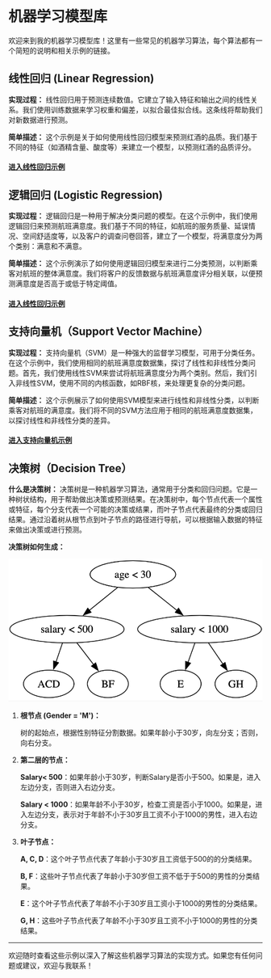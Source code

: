 # 机器学习模型库

欢迎来到我的机器学习模型库！这里有一些常见的机器学习算法，每个算法都有一个简短的说明和相关示例的链接。

## 线性回归 (Linear Regression)

**实现过程：** 线性回归用于预测连续数值。它建立了输入特征和输出之间的线性关系。我们使用训练数据来学习权重和偏差，以拟合最佳拟合线。这条线将帮助我们对新数据进行预测。

**简单描述：** 这个示例是关于如何使用线性回归模型来预测红酒的品质。我们基于不同的特征（如酒精含量、酸度等）来建立一个模型，以预测红酒的品质评分。

#### [进入线性回归示例](https://github.com/frenkiefang/machine_learning/blob/main/linear_regression.ipynb)

## 逻辑回归 (Logistic Regression)

**实现过程：** 逻辑回归是一种用于解决分类问题的模型。在这个示例中，我们使用逻辑回归来预测航班满意度。我们基于不同的特征，如航班的服务质量、延误情况、空间舒适度等，以及客户的调查问卷回答，建立了一个模型，将满意度分为两个类别：满意和不满意。

**简单描述：** 这个示例演示了如何使用逻辑回归模型来进行二分类预测，以判断乘客对航班的整体满意度。我们将客户的反馈数据与航班满意度评分相关联，以便预测满意度是否高于或低于特定阈值。

#### [进入线性回归示例](https://github.com/frenkiefang/machine_learning/blob/main/logistic_regression.ipynb)

## 支持向量机（Support Vector Machine）

**实现过程：** 支持向量机（SVM）是一种强大的监督学习模型，可用于分类任务。在这个示例中，我们使用相同的航班满意度数据集，探讨了线性和非线性分类问题。首先，我们使用线性SVM来尝试将航班满意度分为两个类别。然后，我们引入非线性SVM，使用不同的内核函数，如RBF核，来处理更复杂的分类问题。

**简单描述：** 这个示例展示了如何使用SVM模型来进行线性和非线性分类，以判断乘客对航班的满意度。我们将不同的SVM方法应用于相同的航班满意度数据集，以探讨线性和非线性分类的差异。

#### [进入支持向量机示例](https://github.com/frenkiefang/machine_learning/blob/main/svm.ipynb)

## 决策树（Decision Tree）

**什么是决策树：** 决策树是一种机器学习算法，通常用于分类和回归问题。它是一种树状结构，用于帮助做出决策或预测结果。在决策树中，每个节点代表一个属性或特征，每个分支代表一个可能的决策或结果，而叶子节点代表最终的分类或回归结果。通过沿着树从根节点到叶子节点的路径进行导航，可以根据输入数据的特征来做出决策或进行预测。

**决策树如何生成：** 

![实例图](./images/decision_tree.png)

1. **根节点 (Gender = 'M')：**

   树的起始点，根据性别特征分割数据。如果年龄小于30岁，向左分支；否则，向右分支。

2. **第二层的节点：**

   **Salary< 500**：如果年龄小于30岁，判断Salary是否小于500。如果是，进入左边分支，否则进入右边分支。

   **Salary < 1000**：如果年龄不小于30岁，检查工资是否小于1000。如果是，进入左边分支，表示对于年龄不小于30岁且工资不小于1000的男性，进入右边分支。

3. **叶子节点：**

   **A, C, D**：这个叶子节点代表了年龄小于30岁且工资低于500的的分类结果。

   **B, F**：这些叶子节点代表了年龄小于30岁但工资不低于于500的男性的分类结果。

   **E**：这个叶子节点代表了年龄不小于30岁且工资小于1000的男性的分类结果。

   **G, H**：这些叶子节点代表了年龄不小于30岁且工资不小于1000的男性的分类结果。



***

欢迎随时查看这些示例以深入了解这些机器学习算法的实现方式。如果您有任何问题或建议，欢迎与我联系！

